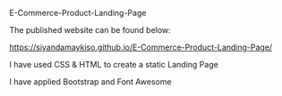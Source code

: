 E-Commerce-Product-Landing-Page

The published website can be found below:

https://siyandamaykiso.github.io/E-Commerce-Product-Landing-Page/

I have used CSS & HTML to create a static Landing Page

I have applied Bootstrap and Font Awesome

